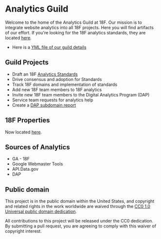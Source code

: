 # Analytics Guild

Welcome to the home of the Analytics Guild at 18F. Our mission is to integrate website analytics into all 18F projects. Here you will find artifacts of our effort. If you're looking for the 18F analytics standards, they are located [here](https://github.com/18F/analytics-standards). 

* Here is a [YML file of our guild details](https://github.com/18F/g-analytics/blob/18f-pages/.about.yml)

## Guild Projects
* Draft an 18F [Analytics Standards](https://github.com/18F/analytics-standards)
* Drive consensus and adoption for Standards
* Track 18F domains and implementation of standards
* Add new 18F team members to 18F analytics
* Invite new 18F team members to the Digital Analytics Program (DAP)
* Service team requests for analytics help
* Create a [DAP subdomain report](https://github.com/18F/g-analytics/tree/18f-pages/projects/dap-subdomain-report)

## 18F Properties

Now located [here](https://github.com/18F/g-analytics/blob/master/status-tracking.md).

## Sources of Analytics
* GA - 18F
* Google Webmaster Tools
* API.Data.gov
* DAP


## Public domain

This project is in the public domain within the United States, and
copyright and related rights in the work worldwide are waived through
the [CC0 1.0 Universal public domain dedication](https://creativecommons.org/publicdomain/zero/1.0/).

All contributions to this project will be released under the CC0
dedication. By submitting a pull request, you are agreeing to comply
with this waiver of copyright interest.

